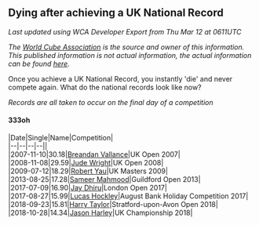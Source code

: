 ## Dying after achieving a UK National Record 

*Last updated using WCA Developer Export from Thu Mar 12 at 0611UTC*

*The [World Cube Association](https://www.worldcubeassociation.org) is the source and owner of this information. This published information is not actual information, the actual information can be found [here](https://www.worldcubeassociation.org/results).*

Once you achieve a UK National Record, you instantly 'die' and never compete again. What do the national records look like now?

*Records are all taken to occur on the final day of a competition*

#### 333oh

|Date|Single|Name|Competition|  
|--|--|--|--||  
|2007-11-10|30.18|[Breandan Vallance](https://www.worldcubeassociation.org/persons/2007VALL01)|UK Open 2007|  
|2008-11-08|29.59|[Jude Wright](https://www.worldcubeassociation.org/persons/2008WRIG02)|UK Open 2008|  
|2009-07-12|18.29|[Robert Yau](https://www.worldcubeassociation.org/persons/2009YAUR01)|UK Masters 2009|  
|2013-08-25|17.28|[Sameer Mahmood](https://www.worldcubeassociation.org/persons/2013MAHM02)|Guildford Open 2013|  
|2017-07-09|16.90|[Jay Dhiru](https://www.worldcubeassociation.org/persons/2015DHIR02)|London Open 2017|  
|2017-08-27|15.99|[Lucas Hockley](https://www.worldcubeassociation.org/persons/2017HOCK02)|August Bank Holiday Competition 2017|  
|2018-09-23|15.81|[Harry Taylor](https://www.worldcubeassociation.org/persons/2014TAYL06)|Stratford-upon-Avon Open 2018|  
|2018-10-28|14.34|[Jason Harley](https://www.worldcubeassociation.org/persons/2016HARL01)|UK Championship 2018|  
